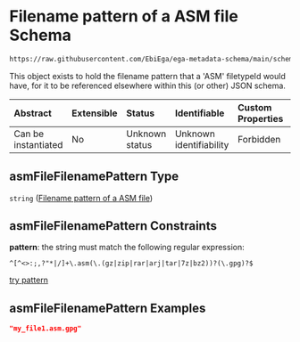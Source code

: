 # Filename pattern of a ASM file Schema

```txt
https://raw.githubusercontent.com/EbiEga/ega-metadata-schema/main/schemas/EGA.common-definitions.json#/definitions/asmFileFilenamePattern
```

This object exists to hold the filename pattern that a 'ASM' filetypeId would have, for it to be referenced elsewhere within this (or other) JSON schema.

| Abstract            | Extensible | Status         | Identifiable            | Custom Properties | Additional Properties | Access Restrictions | Defined In                                                                                           |
| :------------------ | :--------- | :------------- | :---------------------- | :---------------- | :-------------------- | :------------------ | :--------------------------------------------------------------------------------------------------- |
| Can be instantiated | No         | Unknown status | Unknown identifiability | Forbidden         | Allowed               | none                | [EGA.common-definitions.json\*](../../../schemas/EGA.common-definitions.json "open original schema") |

## asmFileFilenamePattern Type

`string` ([Filename pattern of a ASM file](ega-12-definitions-filename-pattern-of-a-asm-file.md))

## asmFileFilenamePattern Constraints

**pattern**: the string must match the following regular expression:&#x20;

```regexp
^[^<>:;,?"*|/]+\.asm(\.(gz|zip|rar|arj|tar|7z|bz2))?(\.gpg)?$
```

[try pattern](https://regexr.com/?expression=%5E%5B%5E%3C%3E%3A%3B%2C%3F%22*%7C%2F%5D%2B%5C.asm\(%5C.\(gz%7Czip%7Crar%7Carj%7Ctar%7C7z%7Cbz2\)\)%3F\(%5C.gpg\)%3F%24 "try regular expression with regexr.com")

## asmFileFilenamePattern Examples

```json
"my_file1.asm.gpg"
```
